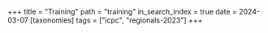 +++
title = "Training"
path = "training"
in_search_index = true
date = 2024-03-07
[taxonomies]
tags = ["icpc", "regionals-2023"]
+++

